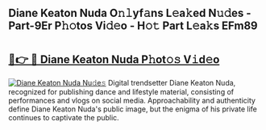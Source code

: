 ## Diane Keaton Nuda O𝚗𝚕yf𝚊ns L𝚎a𝚔ed N𝚞𝚍es - Part-9Er P𝚑𝚘tos Vi𝚍𝚎o - H𝚘𝚝 Part L𝚎a𝚔s EFm89

# <h2><a href="http://kfe7rp2.oniu.top/?m=Diane+Keaton+Nuda">🔗👉 🔴 Diane Keaton Nuda P𝚑ot𝚘𝚜 V𝚒d𝚎o</a></h2>

[![Diane Keaton Nuda Nu𝚍e𝚜](https://i.imgur.com/0qMVB7G.gif)](http://kfe7rp2.oniu.top/?m=Diane+Keaton+Nuda)
Digital trendsetter Diane Keaton Nuda, recognized for publishing dance and lifestyle material, consisting of performances and vlogs on social media. Approachability and authenticity define Diane Keaton Nuda's public image, but the enigma of his private life continues to captivate the public.  
